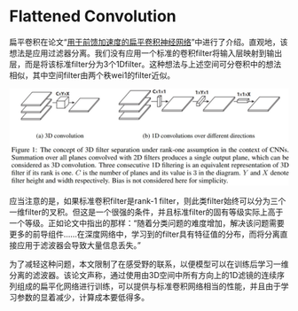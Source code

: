 # Flattened Convolution

扁平卷积在论文“[用于前馈加速度的扁平卷积神经网络](https://arxiv.org/abs/1412.5474)”中进行了介绍。直观地，该想法是应用过滤器分离。我们没有应用一个标准的卷积filter将输入层映射到输出层，而是将该标准filter分为3个1Dfilter。这种想法与上述空间可分卷积中的想法相似，其中空间filter由两个秩wei1的filter近似。

![](../../.gitbook/assets/image%20%28133%29.png)

应当注意的是，如果标准卷积filter是rank-1 filter，则此类filter始终可以分为三个一维filter的叉积。但这是一个很强的条件，并且标准filter的固有等级实际上高于一个等级。正如论文中指出的那样：“随着分类问题的难度增加，解决该问题需要更多的前导组件……在深度网络中，学习到的filter具有特征值的分布，而将分离直接应用于滤波器会导致大量信息丢失。”

为了减轻这种问题，本文限制了在感受野的联系，以便模型可以在训练后学习一维分离的滤波器。该论文声称，通过使用由3D空间中所有方向上的1D滤镜的连续序列组成的扁平化网络进行训练，可以提供与标准卷积网络相当的性能，并且由于学习参数的显着减少，计算成本要低得多。

